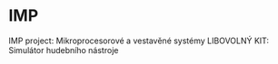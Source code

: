 # IMP
IMP project: Mikroprocesorové a vestavěné systémy
LIBOVOLNÝ KIT: Simulátor hudebního nástroje
